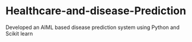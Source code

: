 # Healthcare-and-disease-Prediction
Developed an AIML based disease prediction system using Python and Scikit learn
